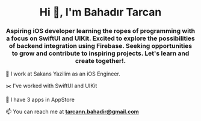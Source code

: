 <h1 align="center">Hi 👋, I'm Bahadır Tarcan</h1>
<h3 align="center">Aspiring iOS developer learning the ropes of programming with a focus on SwiftUI and UIKit. Excited to explore the possibilities of backend integration using Firebase. Seeking opportunities to grow and contribute to inspiring projects. Let's learn and create together!.</h3>


🔭 I work at Sakans Yazilim as an iOS Engineer.

✂️  I've worked with SwiftUI and UIKit 

📱 I have 3 apps in AppStore

📫 You can reach me at **tarcann.bahadir@gmail.com**


